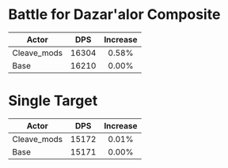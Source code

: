 # Battle for Dazar'alor Composite
| Actor | DPS | Increase |
|---|:---:|:---:|
|Cleave_mods|16304|0.58%|
|Base|16210|0.00%|

# Single Target
| Actor | DPS | Increase |
|---|:---:|:---:|
|Cleave_mods|15172|0.01%|
|Base|15171|0.00%|
